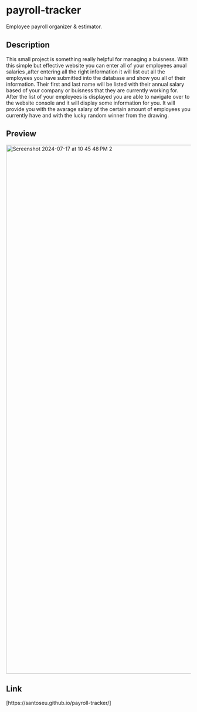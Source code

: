 <h1>payroll-tracker</h1>
<p>Employee payroll organizer & estimator.</p>


<h2>Description</h2>
<p>This small project is something really helpful for managing a buisness. With this simple but effective website you can enter all of your employees anual salaries ,after entering all the right information it will list out all the employees you have submitted into the database and show you all of their information. Their first and last name will be listed with their annual salary based of your company or buisness that they are currently working for. After the list of your employees is displayed you are able to navigate over to the website console and it will display some information for you. It will provide you with the avarage salary of the certain amount of employees you currently have and with the lucky random winner from the drawing.</p> 


<h2>Preview</h2>
<img <img width="1440" alt="Screenshot 2024-07-17 at 10 45 48 PM 2" src="https://github.com/user-attachments/assets/70027a15-08dc-4814-a658-8f4dbce81dd3">
 






<h2>Link</h2>
[https://santoseu.github.io/payroll-tracker/]


